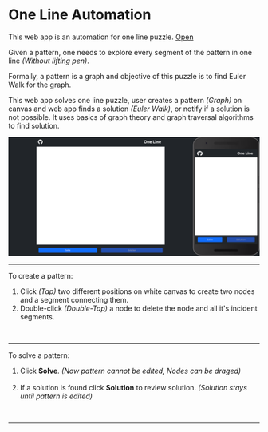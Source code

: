 # One Line Automation

This web app is an automation for one line puzzle. <a href="https://chetan-satpute.github.io/oneline">Open</a>

Given a pattern, one needs to explore every segment of the pattern in one line <i>(Without lifting pen)</i>.

Formally, a pattern is a graph and objective of this puzzle is to find Euler Walk for the graph.

This web app solves one line puzzle, user creates a pattern <i>(Graph)</i> on canvas and web app finds a solution <i>(Euler Walk)</i>, or notify if a solution is not possible. It uses basics of graph theory and graph traversal algorithms to find solution.

<img src="Image.png" />

<br>
<hr>

To create a pattern:
<ol>
    <li>Click <i>(Tap)</i> two different positions on white canvas to create two nodes and a segment connecting them.</li>
    <li>Double-click <i>(Double-Tap)</i> a node to delete the node and all it's incident segments.</li>
</ol>

<br>
<hr>

To solve a pattern:
<ol>
    <li>Click <strong>Solve</strong>.
    <i>(Now pattern cannot be edited, Nodes can be draged)</i>    
    </li>
    <br>
    <li>
    If a solution is found click <strong>Solution</strong> to review solution.
    <i>(Solution stays until pattern is edited)</i>
    </li>
</ol>

<br>
<hr>
